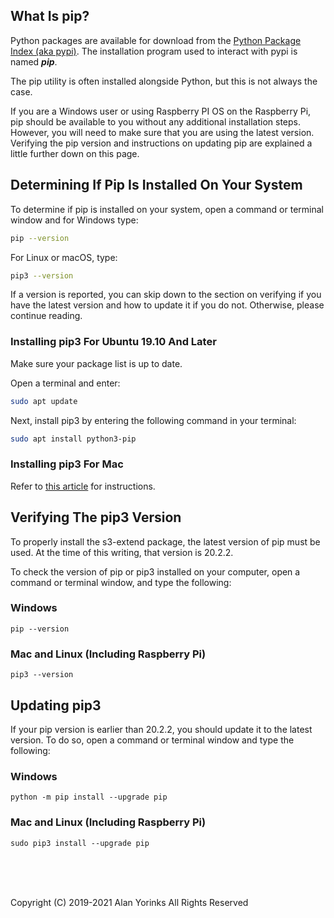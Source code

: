 ## What Is pip?

Python packages are available for download from the [Python Package Index (aka pypi)](https://pypi.org/).
The installation program used to interact with pypi is named ***pip***.

The pip utility is often installed alongside Python, but this is not always the case.

If you are a Windows user or using Raspberry PI OS on the Raspberry Pi, 
pip should be available to you without any additional installation steps. 
However, you will need to make sure that you are using the latest version. 
Verifying the pip version and instructions on updating pip are explained a little further down on this page.

## Determining If Pip Is Installed On Your System

To determine if pip is installed on your system, 
open a command or terminal window and for Windows type:

```bash
pip --version
```

For Linux or macOS, type:
```bash
pip3 --version
```

If a version is reported, you can skip down to the section on verifying
if you have the latest version and how to update it if you do not. Otherwise,
please continue reading.

### Installing pip3 For Ubuntu 19.10 And Later

Make sure your package list is up to date. 

Open a terminal and enter:

```bash
sudo apt update
```
   
Next, install pip3 by entering the following command in your terminal:

``` bash
sudo apt install python3-pip
```

### Installing pip3 For Mac
Refer to [this article](https://evansdianga.com/install-pip-osx/) for
instructions.

## Verifying The pip3 Version
To properly install the s3-extend package, the latest version of pip
must be used. At the time of this writing, that version is 20.2.2.

To check the version of pip or pip3 installed on your computer, open a command or
terminal window, and type the following:

### Windows

```
pip --version
```

### Mac and Linux (Including Raspberry Pi)

```
pip3 --version
```

## Updating pip3
 
If your pip version is earlier than 20.2.2, you should update it to
the latest version. To do so, open a command or terminal window and type the
following:

### Windows

```
python -m pip install --upgrade pip
```

### Mac and Linux (Including Raspberry Pi)

```
sudo pip3 install --upgrade pip
```
<br>
<br>
<br>


Copyright (C) 2019-2021 Alan Yorinks All Rights Reserved

